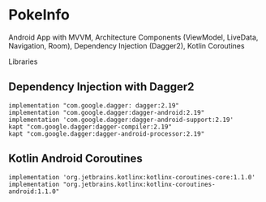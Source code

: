 # PokeInfo
Android App with MVVM, Architecture Components (ViewModel, LiveData, Navigation, Room), Dependency Injection (Dagger2), Kotlin Coroutines


Libraries

## Dependency Injection with Dagger2
    implementation "com.google.dagger: dagger:2.19"
    implementation "com.google.dagger:dagger-android:2.19"
    implementation 'com.google.dagger:dagger-android-support:2.19'
    kapt "com.google.dagger:dagger-compiler:2.19"
    kapt "com.google.dagger:dagger-android-processor:2.19"

## Kotlin Android Coroutines
    implementation 'org.jetbrains.kotlinx:kotlinx-coroutines-core:1.1.0'
    implementation "org.jetbrains.kotlinx:kotlinx-coroutines-android:1.1.0"
